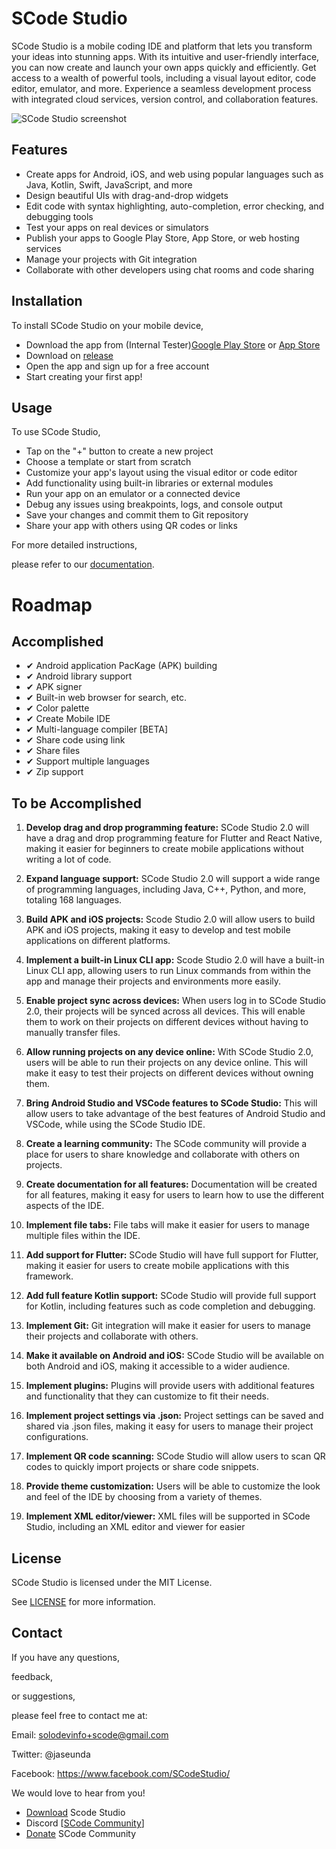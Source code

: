 # SCode Studio

SCode Studio is a mobile coding IDE and platform that lets you transform your ideas into stunning apps. With its intuitive and user-friendly interface, you can now create and launch your own apps quickly and efficiently. Get access to a wealth of powerful tools, including a visual layout editor, code editor,
emulator,
and more. Experience a seamless development process with integrated cloud services,
version control,
and collaboration features.

![SCode Studio screenshot](https://user-images.githubusercontent.com/76813779/151583099-3e498489-ff6b-49df-92f5-ff45d11ac4d6.png)

## Features

- Create apps for Android,
iOS,
and web using popular languages such as Java,
Kotlin,
Swift,
JavaScript,
and more
- Design beautiful UIs with drag-and-drop widgets
- Edit code with syntax highlighting,
auto-completion,
error checking,
and debugging tools
- Test your apps on real devices or simulators
- Publish your apps to Google Play Store,
App Store,
or web hosting services
- Manage your projects with Git integration
- Collaborate with other developers using chat rooms
and code sharing

## Installation

To install SCode Studio on your mobile device,

- Download the app from (Internal Tester)[Google Play Store](https://play.google.com/store/apps/details?id=com.scodestudio) or [App Store](https://apps.apple.com/us/app/scode-studio/id123456789)
- Download on [release](https://github.com/Jaseunda/scode-studio/releases/tag/stable)
- Open the app and sign up for a free account
- Start creating your first app!

## Usage

To use SCode Studio,

- Tap on the "+" button to create a new project
- Choose a template or start from scratch
- Customize your app's layout using the visual editor or code editor
- Add functionality using built-in libraries or external modules
- Run your app on an emulator or a connected device
- Debug any issues using breakpoints,
logs,
and console output
- Save your changes and commit them to Git repository
- Share your app with others using QR codes or links

For more detailed instructions,

please refer to our [documentation](https://scodestudio.com/docs).

# Roadmap

## Accomplished

- ✔ Android application PacKage (APK) building
- ✔ Android library support
- ✔ APK signer
- ✔ Built-in web browser for search, etc.
- ✔ Color palette
- ✔ Create Mobile IDE
- ✔ Multi-language compiler [BETA]
- ✔ Share code using link
- ✔ Share files
- ✔ Support multiple languages
- ✔ Zip support

## To be Accomplished

1. **Develop drag and drop programming feature:** SCode Studio 2.0 will have a drag and drop programming feature for Flutter and React Native, making it easier for beginners to create mobile applications without writing a lot of code.

2. **Expand language support:** SCode Studio 2.0 will support a wide range of programming languages, including Java, C++, Python, and more, totaling 168 languages.

3. **Build APK and iOS projects:** Scode Studio 2.0 will allow users to build APK and iOS projects, making it easy to develop and test mobile applications on different platforms.

4. **Implement a built-in Linux CLI app:** Scode Studio 2.0 will have a built-in Linux CLI app, allowing users to run Linux commands from within the app and manage their projects and environments more easily.

5. **Enable project sync across devices:** When users log in to SCode Studio 2.0, their projects will be synced across all devices. This will enable them to work on their projects on different devices without having to manually transfer files.

6. **Allow running projects on any device online:** With SCode Studio 2.0, users will be able to run their projects on any device online. This will make it easy to test their projects on different devices without owning them.

7. **Bring Android Studio and VSCode features to SCode Studio:** This will allow users to take advantage of the best features of Android Studio and VSCode, while using the SCode Studio IDE.

8. **Create a learning community:** The SCode community will provide a place for users to share knowledge and collaborate with others on projects.

9. **Create documentation for all features:** Documentation will be created for all features, making it easy for users to learn how to use the different aspects of the IDE.

10. **Implement file tabs:** File tabs will make it easier for users to manage multiple files within the IDE.

11. **Add support for Flutter:** SCode Studio will have full support for Flutter, making it easier for users to create mobile applications with this framework.

12. **Add full feature Kotlin support:** SCode Studio will provide full support for Kotlin, including features such as code completion and debugging.

13. **Implement Git:** Git integration will make it easier for users to manage their projects and collaborate with others.

14. **Make it available on Android and iOS:** SCode Studio will be available on both Android and iOS, making it accessible to a wider audience.

15. **Implement plugins:** Plugins will provide users with additional features and functionality that they can customize to fit their needs.

16. **Implement project settings via .json:** Project settings can be saved and shared via .json files, making it easy for users to manage their project configurations.

17. **Implement QR code scanning:** SCode Studio will allow users to scan QR codes to quickly import projects or share code snippets.

18. **Provide theme customization:** Users will be able to customize the look and feel of the IDE by choosing from a variety of themes.

19. **Implement XML editor/viewer:** XML files will be supported in SCode Studio, including an XML editor and viewer for easier


## License

SCode Studio is licensed under the MIT License.

See [LICENSE](LICENSE) for more information.

## Contact

If you have any questions,

feedback,

or suggestions,

please feel free to contact me at:

Email: solodevinfo+scode@gmail.com

Twitter: @jaseunda

Facebook: https://www.facebook.com/SCodeStudio/

We would love to hear from you!

* [Download](https://scodestudio.com) Scode Studio
* Discord  [[SCode Community](https://discord.gg/znZmxh373x)]
* [Donate](https://github.com/jaseunda/scode-packages/wiki/Donate) SCode Community

